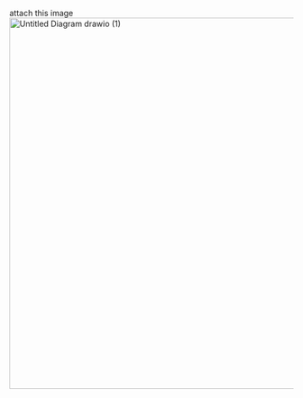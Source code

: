 attach this image <img width="1273" height="658" alt="Untitled Diagram drawio (1)" src="https://github.com/user-attachments/assets/5816c947-956d-49d5-aef6-38e8c90f1dc8" />

